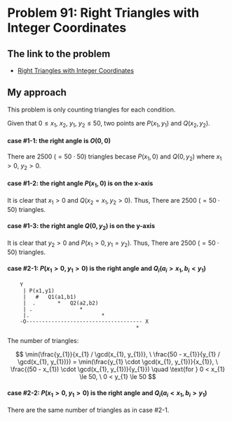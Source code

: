 # Problem 91: Right Triangles with Integer Coordinates

## The link to the problem

- [Right Triangles with Integer Coordinates](https://projecteuler.net/problem=91)

## My approach

This problem is only counting triangles for each condition.

Given that $0 \le x_{1}, \ x_{2}, \ y_{1}, \ y_{2} \le 50$, two points are $P(x_{1}, y_{1})$ and $Q(x_{2}, y_{2})$.

#### case #1-1: the right angle is $O(0, 0)$

There are $2500 \ (= 50 \cdot 50)$ triangles becase $P(x_{1}, 0)$ and $Q(0, y_{2})$ where $x_{1} > 0, \ y_{2} > 0$.

#### case #1-2: the right angle $P(x_{1}, 0)$ is on the x-axis

It is clear that $x_{1} > 0$ and $Q(x_{2} = x_{1}, y_{2} > 0)$.
Thus, There are $2500 \ (= 50 \cdot 50)$ triangles.

#### case #1-3: the right angle $Q(0, y_{2})$ is on the y-axis

It is clear that $y_{2} > 0$ and $P(x_{1} > 0, y_{1} = y_{2})$.
Thus, There are $2500 \ (= 50 \cdot 50)$ triangles.

#### case #2-1: $P(x_{1} > 0, y_{1} > 0)$ is the right angle and $Q_{i}(a_{i} > x_{1}, b_{i} < y_{1})$

```
    Y
     | P(x1,y1)
     |   #   Q1(a1,b1)
     |  .       *   Q2(a2,b2)
     | .               *
     |.                       *
    -O------------------------------------- X
                                         *
```

The number of triangles:

$$
\min(\frac{y_{1}}{x_{1} / \gcd(x_{1}, y_{1})}, \ \frac{50 - x_{1}}{y_{1} / \gcd(x_{1}, y_{1})}) 
= \min(\frac{y_{1} \cdot \gcd(x_{1}, y_{1})}{x_{1}}, \ \frac{(50 - x_{1}) \cdot \gcd(x_{1}, y_{1})}{y_{1}}) \quad \text{for } 0 < x_{1} \le 50, \ 0 < y_{1} \le 50
$$

#### case #2-2: $P(x_{1} > 0, y_{1} > 0)$ is the right angle and $Q_{i}(a_{i} < x_{1}, b_{i} > y_{1})$

There are the same number of triangles as in case #2-1.

